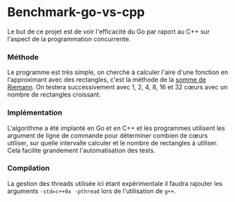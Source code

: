 # Benchmark-go-vs-cpp
Le but de ce projet est de voir l'efficacité du Go par raport au C++ sur l'aspect de la programmation concurrente.

### Méthode
Le programme est très simple, on cherche à calculer l'aire d'une fonction en l'approximant avec des rectangles, c'est la méthode de la [somme de Riemann](http://mathworld.wolfram.com/RiemannSum.html). 
On testera successivement avec 1, 2, 4, 8, 16 et 32 cœurs avec un nombre de rectangles croissant.

### Implémentation
L'algorithme a été implanté en Go et en C++ et les programmes utilisent les argument de ligne de commande pour déterminer combien de cœurs utiliser, sur quelle intervalle calculer et le nombre de rectangles à utiliser. Cela facilite grandement l'automatisation des tests.

### Compilation
La gestion des threads utilisée ici étant expérimentale il faudra rajouter les arguments `-std=c++0x -pthread` lors de l'utilisation de `g++`.
